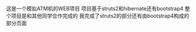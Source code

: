 这是一个模拟ATM机的WEB项目
项目基于struts2和hibernate还有bootstrap4
整个项目是和其他同学合作完成的
我完成了struts2的部分还有由bootstrap4构成的部分页面
